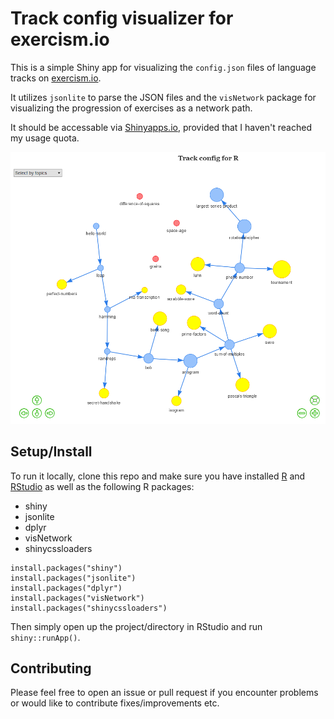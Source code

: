 # Track config visualizer for exercism.io

This is a simple Shiny app for visualizing the `config.json` files of language tracks 
on [exercism.io](http://exercism.io/). 

It utilizes `jsonlite` to parse the JSON files and the `visNetwork` package for visualizing 
the progression of exercises as a network path.

It should be accessable via [Shinyapps.io](https://jonmcalder.shinyapps.io/exercism-config-viz/), 
provided that I haven't reached my usage quota.

![](img/r-track-config-viz.png)

## Setup/Install

To run it locally, clone this repo and make sure you have installed [R](https://cran.r-project.org/) and [RStudio](https://www.rstudio.com/) as well as the following R packages:

- shiny
- jsonlite
- dplyr
- visNetwork
- shinycssloaders
  
```
install.packages("shiny")
install.packages("jsonlite")
install.packages("dplyr")
install.packages("visNetwork")
install.packages("shinycssloaders")
```

Then simply open up the project/directory in RStudio and run `shiny::runApp()`.

## Contributing

Please feel free to open an issue or pull request if you encounter problems or would like to contribute fixes/improvements etc.
